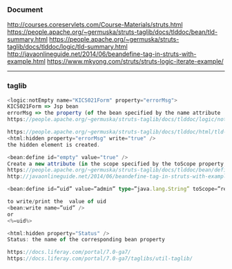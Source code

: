### Document

http://courses.coreservlets.com/Course-Materials/struts.html
https://people.apache.org/~germuska/struts-taglib/docs/tlddoc/bean/tld-summary.html
https://people.apache.org/~germuska/struts-taglib/docs/tlddoc/logic/tld-summary.html
http://javaonlineguide.net/2014/06/beandefine-tag-in-struts-with-example.html
https://www.mkyong.com/struts/struts-logic-iterate-example/

---

### taglib

```ts
<logic:notEmpty name="KICS021Form" property="errorMsg">
KICS021Form => Jsp bean
errorMsg => the property (of the bean specified by the name attribute
https://people.apache.org/~germuska/struts-taglib/docs/tlddoc/logic/notEmpty.html

https://people.apache.org/~germuska/struts-taglib/docs/tlddoc/html/tld-summary.html
<html:hidden property="errorMsg" write="true" />
the hidden element is created.

<bean:define id="empty" value="true" />
Create a new attribute (in the scope specified by the toScope property, if any), and a corresponding scripting variable
https://people.apache.org/~germuska/struts-taglib/docs/tlddoc/bean/define.html
http://javaonlineguide.net/2014/06/beandefine-tag-in-struts-with-example.html

<bean:define id=”uid” value=”admin” type=”java.lang.String” toScope=”request” />

to write/print the  value of uid
<bean:write name=”uid” />
or
<%=uid%>

<html:hidden property="Status" />
Status: the name of the corresponding bean property

https://docs.liferay.com/portal/7.0-ga7/
https://docs.liferay.com/portal/7.0-ga7/taglibs/util-taglib/
```
